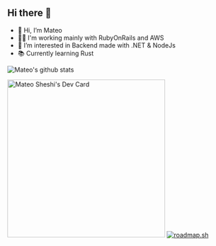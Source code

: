 ## Hi there 👋

- 👋 Hi, I’m Mateo
- 🧑‍🏭 I'm working mainly with RubyOnRails and AWS
- 👀 I’m interested in Backend made with .NET & NodeJs
- 📚 Currently learning Rust

![Mateo's github stats](https://github-readme-stats.vercel.app/api?username=devsheva&theme=tokyonight&show_icons=true)  

<a href="https://app.daily.dev/mateosheshi"><img src="https://api.daily.dev/devcards/v2/VEMxL9LvjEnRvuAJxkpv1.png?type=default&r=bov" width="356" alt="Mateo Sheshi's Dev Card"/></a>
[![roadmap.sh](https://roadmap.sh/card/tall/668932cf501413692b990ae1?variant=dark&roadmaps=typescript%2Cdocker%2Cbackend%2Crust)](https://roadmap.sh)  
<!--
**devsheva/devsheva** is a ✨ _special_ ✨ repository because its `README.md` (this file) appears on your GitHub profile.
--!>
